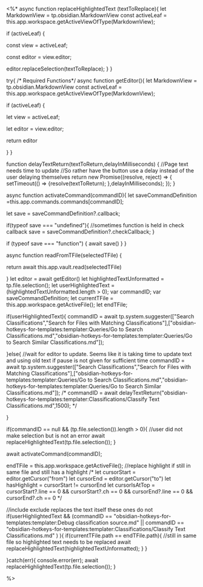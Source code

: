 <%*
async function replaceHighlightedText (textToReplace){
let MarkdownView = tp.obsidian.MarkdownView
const activeLeaf =
this.app.workspace.getActiveViewOfType(MarkdownView);

if (activeLeaf) {

const view = activeLeaf;

const editor = view.editor;

editor.replaceSelection(textToReplace);
}
}


try{
/* Required Functions*/
async function getEditor(){
let MarkdownView = tp.obsidian.MarkdownView
const activeLeaf =
this.app.workspace.getActiveViewOfType(MarkdownView);

if (activeLeaf) {

let view = activeLeaf;

let editor = view.editor;

return editor

}
}

function delayTextReturn(textToReturn,delayInMilliseconds) {
//Page text needs time to update
//So rather have the button use a delay instead of the user delaying themselves
return new Promise((resolve, reject) => {
     setTimeout(() => {resolve(textToReturn);
     },delayInMilliseconds);
   });
}

async function activateCommand(commandID){
let saveCommandDefinition =this.app.commands.commands[commandID];

let save = saveCommandDefinition?.callback;

if(typeof save === "undefined"){
//sometimes function is held in check callback
save = saveCommandDefinition?.checkCallback;
}

if (typeof save === "function") {
await save()
}
}

async function readFromTFile(selectedTFile) {

return await this.app.vault.read(selectedTFile)

}
let editor = await getEditor()
let highlightedTextUnformatted = tp.file.selection();
let userHighlightedText = (highlightedTextUnformatted.length > 0);
var commandID;
var saveCommandDefinition;
let currentTFile = this.app.workspace.getActiveFile();
let endTFile;

if(userHighlightedText){
commandID = await tp.system.suggester(["Search Classifications","Search for Files with Matching Classifications"],["obsidian-hotkeys-for-templates:templater:Queries/Go to Search Classifications.md","obsidian-hotkeys-for-templates:templater:Queries/Go to Search Similar Classifications.md"]);

}else{
//wait for editor to update. Seems like it is taking time to update text and using old text if pause is not given for sufficient time 
commandID = await tp.system.suggester(["Search Classifications","Search for Files with Matching Classifications"],["obsidian-hotkeys-for-templates:templater:Queries/Go to Search Classifications.md","obsidian-hotkeys-for-templates:templater:Queries/Go to Search Similar Classifications.md"]);
/*
commandID = await delayTextReturn("obsidian-hotkeys-for-templates:templater:Classifications/Classify Text Classifications.md",1500);
*/

}

if(commandID == null  && (tp.file.selection()).length > 0){
//user did not make selection but is not an error
await replaceHighlightedText(tp.file.selection());
}

await activateCommand(commandID);

endTFile = this.app.workspace.getActiveFile();
//replace highlight if still in same file and still has a highlight
/*
let cursorStart = editor.getCursor("from")
let cursorEnd = editor.getCursor("to")
let hasHighlight = cursorStart != cursorEnd
let cursorIsAtTop = cursorStart?.line == 0 && cursorStart?.ch == 0 && cursorEnd?.line == 0 && cursorEnd?.ch == 0
*/

//include exclude replaces the text itself these ones do not
if(userHighlightedText && (commandID == "obsidian-hotkeys-for-templates:templater:Debug classification source.md" || commandID == "obsidian-hotkeys-for-templates:templater:Classifications/Classify Text Classifications.md" ) ){
if(currentTFile.path == endTFile.path){
//still in same file so highlighted text needs to be replaced
await replaceHighlightedText(highlightedTextUnformatted);
}
}

}catch(err){
console.error(err);
await replaceHighlightedText(tp.file.selection());
}

%>
